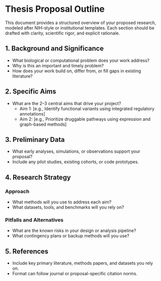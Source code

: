# Thesis Proposal Outline

This document provides a structured overview of your proposed research, modeled after NIH-style or institutional templates. Each section should be drafted with clarity, scientific rigor, and explicit rationale.

## 1. Background and Significance

- What biological or computational problem does your work address?
- Why is this an important and timely problem?
- How does your work build on, differ from, or fill gaps in existing literature?

## 2. Specific Aims

- What are the 2–3 central aims that drive your project?
    - Aim 1: [e.g., Identify functional variants using integrated regulatory annotations]
    - Aim 2: [e.g., Prioritize druggable pathways using expression and graph-based methods]

## 3. Preliminary Data

- What early analyses, simulations, or observations support your proposal?
- Include any pilot studies, existing cohorts, or code prototypes.

## 4. Research Strategy

### Approach

- What methods will you use to address each aim?
- What datasets, tools, and benchmarks will you rely on?

### Pitfalls and Alternatives

- What are the known risks in your design or analysis pipeline?
- What contingency plans or backup methods will you use?

## 5. References

- Include key primary literature, methods papers, and datasets you rely on.
- Format can follow journal or proposal-specific citation norms.
